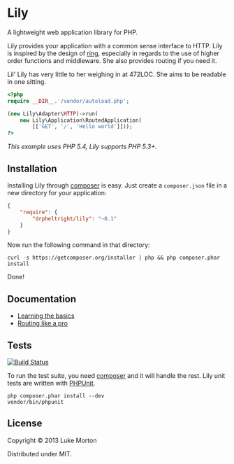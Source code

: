 # Lily

A lightweight web application library for PHP.

Lily provides your application with a common sense interface
to HTTP. Lily is inspired by the design of [ring][1],
especially in regards to the use of higher order functions and
middleware. She also provides routing if you need it.

Lil' Lily has very little to her weighing in at 472LOC. She
aims to be readable in one sitting.

[1]: https://github.com/ring-clojure/ring

```php
<?php
require __DIR__.'/vendor/autoload.php';

(new Lily\Adapter\HTTP)->run(
    new Lily\Application\RoutedApplication(
        [['GET', '/', 'Hello world']]));
?>
```

*This example uses PHP 5.4, Lily supports PHP 5.3+.*

## Installation

Installing Lily through [composer][1] is easy. Just create a
`composer.json` file in a new directory for your application:

```json
{
    "require": {
        "drpheltright/lily": "~0.1"
    }
}
```

Now run the following command in that directory:

```
curl -s https://getcomposer.org/installer | php && php composer.phar install
```

Done!

[1]: http://getcomposer.org/

## Documentation

 - [Learning the basics](https://github.com/DrPheltRight/lily/wiki/Learning-the-basics)
 - [Routing like a pro](https://github.com/DrPheltRight/lily/wiki/Routing-like-a-pro)

## Tests

[![Build Status](https://travis-ci.org/DrPheltRight/lily.png?branch=develop)](https://travis-ci.org/DrPheltRight/lily)

To run the test suite, you need [composer][1] and it will
handle the rest. Lily unit tests are written with [PHPUnit][2].

```
php composer.phar install --dev
vendor/bin/phpunit
```

[1]: http://getcomposer.org/
[2]: https://github.com/sebastianbergmann/phpunit/

## License

Copyright © 2013 Luke Morton

Distributed under MIT.
